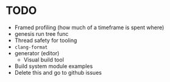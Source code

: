 # TODO

- Framed profiling (how much of a timeframe is spent where)
- genesis run tree func
- Thread safety for tooling
- `clang-format`
- generator (editor)
    - Visual build tool
- Build system module examples
- Delete this and go to github issues
